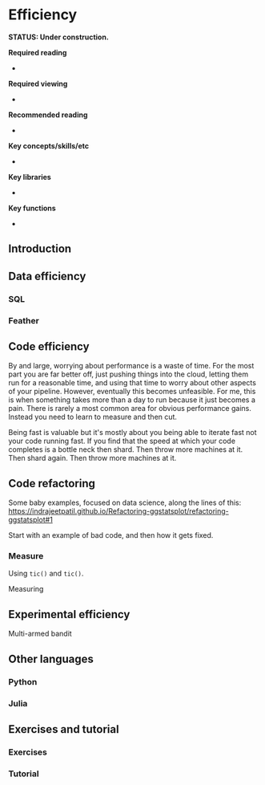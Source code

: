 

# Efficiency

**STATUS: Under construction.**

**Required reading**

- 

**Required viewing**

- 


**Recommended reading**

- 

**Key concepts/skills/etc**

- 

**Key libraries**

- 

**Key functions**

- 




## Introduction




## Data efficiency

### SQL



### Feather





## Code efficiency

By and large, worrying about performance is a waste of time. For the most part you are far better off, just pushing things into the cloud, letting them run for a reasonable time, and using that time to worry about other aspects of your pipeline. However, eventually this becomes unfeasible. For me, this is when something takes more than a day to run because it just becomes a pain. There is rarely a most common area for obvious performance gains. Instead you need to learn to measure and then cut.

Being fast is valuable but it's mostly about you being able to iterate fast not your code running fast. If you find that the speed at which your code completes is a bottle neck then shard. Then throw more machines at it. Then shard again. Then throw more machines at it.


## Code refactoring

Some baby examples, focused on data science, along the lines of this: https://indrajeetpatil.github.io/Refactoring-ggstatsplot/refactoring-ggstatsplot#1

Start with an example of bad code, and then how it gets fixed.



### Measure

Using `tic()` and `tic()`.

Measuring


## Experimental efficiency

Multi-armed bandit

## Other languages

### Python

### Julia



## Exercises and tutorial

### Exercises


### Tutorial




